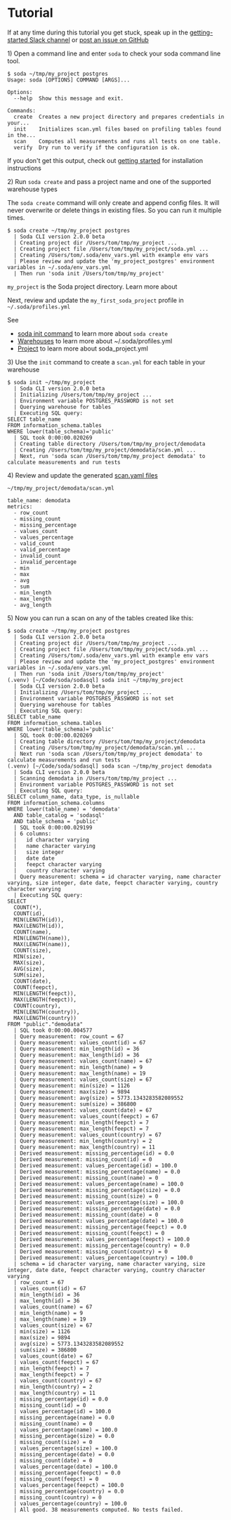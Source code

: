 # Tutorial

If at any time during this tutorial you get stuck, speak up 
in the [getting-started Slack channel](slack://channel?id=C01HYL8V64C&team=T01HBMYM59V) or 
[post an issue on GitHub](https://github.com/sodadata/soda-sql/issues/new)

1\) Open a command line and enter `soda` to check your soda command line tool.

```
$ soda ~/tmp/my_project postgres
Usage: soda [OPTIONS] COMMAND [ARGS]...

Options:
  --help  Show this message and exit.

Commands:
  create  Creates a new project directory and prepares credentials in your...
  init    Initializes scan.yml files based on profiling tables found in the...
  scan    Computes all measurements and runs all tests on one table.
  verify  Dry run to verify if the configuration is ok.
```

If you don't get this output, check out [getting started](getting_started.md) 
for installation instructions

2\) Run `soda create` and pass a project name and one of the supported warehouse types

The `soda create` command will only create and append config files.  It will 
never overwrite or delete things in existing files.  So you can run it multiple 
times.

```
$ soda create ~/tmp/my_project postgres
  | Soda CLI version 2.0.0 beta
  | Creating project dir /Users/tom/tmp/my_project ...
  | Creating project file /Users/tom/tmp/my_project/soda.yml ...
  | Creating /Users/tom/.soda/env_vars.yml with example env vars
  | Please review and update the 'my_project_postgres' environment variables in ~/.soda/env_vars.yml
  | Then run 'soda init /Users/tom/tmp/my_project'
```

`my_project` is the Soda project directory.  Learn more about

Next, review and update the `my_first_soda_project` profile in `~/.soda/profiles.yml`

See
 * [soda init command](cli.md#create) to learn more about `soda create`
 * [Warehouses](warehouses.md) to learn more about ~/.soda/profiles.yml
 * [Project](projects.md) to learn more about soda_project.yml

3\) Use the `init` command to create a `scan.yml` for each table in your warehouse

```
$ soda init ~/tmp/my_project 
  | Soda CLI version 2.0.0 beta
  | Initializing /Users/tom/tmp/my_project ...
  | Environment variable POSTGRES_PASSWORD is not set
  | Querying warehouse for tables
  | Executing SQL query: 
SELECT table_name 
FROM information_schema.tables 
WHERE lower(table_schema)='public'
  | SQL took 0:00:00.020269
  | Creating table directory /Users/tom/tmp/my_project/demodata
  | Creating /Users/tom/tmp/my_project/demodata/scan.yml ...
  | Next, run 'soda scan /Users/tom/tmp/my_project demodata' to calculate measurements and run tests
```

4\) Review and update the generated [scan.yaml files](scan.md)

`~/tmp/my_project/demodata/scan.yml`
```
table_name: demodata
metrics:
  - row_count
  - missing_count
  - missing_percentage
  - values_count
  - values_percentage
  - valid_count
  - valid_percentage
  - invalid_count
  - invalid_percentage
  - min
  - max
  - avg
  - sum
  - min_length
  - max_length
  - avg_length
```

5\) Now you can run a scan on any of the tables created like this:

```
$ soda create ~/tmp/my_project postgres
  | Soda CLI version 2.0.0 beta
  | Creating project dir /Users/tom/tmp/my_project ...
  | Creating project file /Users/tom/tmp/my_project/soda.yml ...
  | Creating /Users/tom/.soda/env_vars.yml with example env vars
  | Please review and update the 'my_project_postgres' environment variables in ~/.soda/env_vars.yml
  | Then run 'soda init /Users/tom/tmp/my_project'
(.venv) [~/Code/soda/sodasql] soda init ~/tmp/my_project 
  | Soda CLI version 2.0.0 beta
  | Initializing /Users/tom/tmp/my_project ...
  | Environment variable POSTGRES_PASSWORD is not set
  | Querying warehouse for tables
  | Executing SQL query: 
SELECT table_name 
FROM information_schema.tables 
WHERE lower(table_schema)='public'
  | SQL took 0:00:00.020269
  | Creating table directory /Users/tom/tmp/my_project/demodata
  | Creating /Users/tom/tmp/my_project/demodata/scan.yml ...
  | Next run 'soda scan /Users/tom/tmp/my_project demodata' to calculate measurements and run tests
(.venv) [~/Code/soda/sodasql] soda scan ~/tmp/my_project demodata
  | Soda CLI version 2.0.0 beta
  | Scanning demodata in /Users/tom/tmp/my_project ...
  | Environment variable POSTGRES_PASSWORD is not set
  | Executing SQL query: 
SELECT column_name, data_type, is_nullable 
FROM information_schema.columns 
WHERE lower(table_name) = 'demodata' 
  AND table_catalog = 'sodasql' 
  AND table_schema = 'public'
  | SQL took 0:00:00.029199
  | 6 columns:
  |   id character varying 
  |   name character varying 
  |   size integer 
  |   date date 
  |   feepct character varying 
  |   country character varying 
  | Query measurement: schema = id character varying, name character varying, size integer, date date, feepct character varying, country character varying
  | Executing SQL query: 
SELECT 
  COUNT(*),
  COUNT(id),
  MIN(LENGTH(id)),
  MAX(LENGTH(id)),
  COUNT(name),
  MIN(LENGTH(name)),
  MAX(LENGTH(name)),
  COUNT(size),
  MIN(size),
  MAX(size),
  AVG(size),
  SUM(size),
  COUNT(date),
  COUNT(feepct),
  MIN(LENGTH(feepct)),
  MAX(LENGTH(feepct)),
  COUNT(country),
  MIN(LENGTH(country)),
  MAX(LENGTH(country)) 
FROM "public"."demodata"
  | SQL took 0:00:00.004577
  | Query measurement: row_count = 67
  | Query measurement: values_count(id) = 67
  | Query measurement: min_length(id) = 36
  | Query measurement: max_length(id) = 36
  | Query measurement: values_count(name) = 67
  | Query measurement: min_length(name) = 9
  | Query measurement: max_length(name) = 19
  | Query measurement: values_count(size) = 67
  | Query measurement: min(size) = 1126
  | Query measurement: max(size) = 9894
  | Query measurement: avg(size) = 5773.1343283582089552
  | Query measurement: sum(size) = 386800
  | Query measurement: values_count(date) = 67
  | Query measurement: values_count(feepct) = 67
  | Query measurement: min_length(feepct) = 7
  | Query measurement: max_length(feepct) = 7
  | Query measurement: values_count(country) = 67
  | Query measurement: min_length(country) = 2
  | Query measurement: max_length(country) = 11
  | Derived measurement: missing_percentage(id) = 0.0
  | Derived measurement: missing_count(id) = 0
  | Derived measurement: values_percentage(id) = 100.0
  | Derived measurement: missing_percentage(name) = 0.0
  | Derived measurement: missing_count(name) = 0
  | Derived measurement: values_percentage(name) = 100.0
  | Derived measurement: missing_percentage(size) = 0.0
  | Derived measurement: missing_count(size) = 0
  | Derived measurement: values_percentage(size) = 100.0
  | Derived measurement: missing_percentage(date) = 0.0
  | Derived measurement: missing_count(date) = 0
  | Derived measurement: values_percentage(date) = 100.0
  | Derived measurement: missing_percentage(feepct) = 0.0
  | Derived measurement: missing_count(feepct) = 0
  | Derived measurement: values_percentage(feepct) = 100.0
  | Derived measurement: missing_percentage(country) = 0.0
  | Derived measurement: missing_count(country) = 0
  | Derived measurement: values_percentage(country) = 100.0
  | schema = id character varying, name character varying, size integer, date date, feepct character varying, country character varying
  | row_count = 67
  | values_count(id) = 67
  | min_length(id) = 36
  | max_length(id) = 36
  | values_count(name) = 67
  | min_length(name) = 9
  | max_length(name) = 19
  | values_count(size) = 67
  | min(size) = 1126
  | max(size) = 9894
  | avg(size) = 5773.1343283582089552
  | sum(size) = 386800
  | values_count(date) = 67
  | values_count(feepct) = 67
  | min_length(feepct) = 7
  | max_length(feepct) = 7
  | values_count(country) = 67
  | min_length(country) = 2
  | max_length(country) = 11
  | missing_percentage(id) = 0.0
  | missing_count(id) = 0
  | values_percentage(id) = 100.0
  | missing_percentage(name) = 0.0
  | missing_count(name) = 0
  | values_percentage(name) = 100.0
  | missing_percentage(size) = 0.0
  | missing_count(size) = 0
  | values_percentage(size) = 100.0
  | missing_percentage(date) = 0.0
  | missing_count(date) = 0
  | values_percentage(date) = 100.0
  | missing_percentage(feepct) = 0.0
  | missing_count(feepct) = 0
  | values_percentage(feepct) = 100.0
  | missing_percentage(country) = 0.0
  | missing_count(country) = 0
  | values_percentage(country) = 100.0
  | All good. 38 measurements computed. No tests failed.
```
